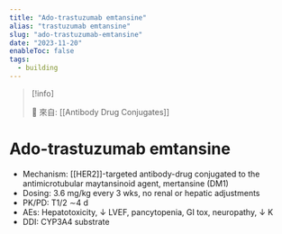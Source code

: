 ```yaml
---
title: "Ado-trastuzumab emtansine"
alias: "trastuzumab emtansine"
slug: "ado-trastuzumab-emtansine"
date: "2023-11-20"
enableToc: false
tags:
  - building
---
```


> [!info]
>
> 🌱 來自: [[Antibody Drug Conjugates]]

# Ado-trastuzumab emtansine

- Mechanism: [[HER2]]-targeted antibody-drug conjugated to the antimicrotubular maytansinoid agent, mertansine (DM1)
- Dosing: 3.6 mg/kg every 3 wks, no renal or hepatic adjustments
- PK/PD: T1/2 ∼4 d
- AEs: Hepatotoxicity, ↓ LVEF, pancytopenia, GI tox, neuropathy, ↓ K
- DDI: CYP3A4 substrate
